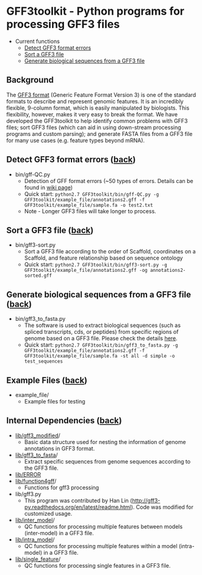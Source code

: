 # GFF3toolkit - Python programs for processing GFF3 files
* Current functions
    - [Detect GFF3 format errors](#detect-gff3-format-errors-back)
    - [Sort a GFF3 file](#sort-a-gff3-file-back)
    - [Generate biological sequences from a GFF3 file](#generate-biological-sequences-from-a-gff3-file-back)

## Background

The [GFF3 format](https://github.com/The-Sequence-Ontology/Specifications/blob/master/gff3.md) (Generic Feature Format Version 3) is one of the standard formats to describe and represent genomic features. It is an incredibly flexible, 9-column format, which is easily manipulated by biologists. This flexibility, however, makes it very easy to break the format. We have developed the GFF3toolkit to help identify common problems with GFF3 files; sort GFF3 files (which can aid in using down-stream processing programs and custom parsing); and generate FASTA files from a GFF3 file for many use cases (e.g. feature types beyond mRNA).

## Detect GFF3 format errors ([back](https://github.com/NAL-i5K/GFF3toolkit#gff3toolkit---python-programs-for-processing-gff3-files))

* bin/gff-QC.py 
    - Detection of GFF format errors (~50 types of errors. Details can be found in [wiki page](https://github.com/NAL-i5K/I5KNAL_OGS/wiki/QC-phase))
    - Quick start:
        `python2.7 GFF3toolkit/bin/gff-QC.py -g GFF3toolkit/example_file/annotations2.gff -f GFF3toolkit/example_file/sample.fa -o test2.txt`
    - Note - Longer GFF3 files will take longer to process.

## Sort a GFF3 file ([back](https://github.com/NAL-i5K/GFF3toolkit#gff3toolkit---python-programs-for-processing-gff3-files))

* bin/gff3-sort.py
    - Sort a GFF3 file according to the order of Scaffold, coordinates on a Scaffold, and feature relationship based on sequence ontology
    - Quick start:
        `python2.7 GFF3toolkit/bin/gff3-sort.py -g GFF3toolkit/example_file/annotations2.gff -og annotations2-sorted.gff`

## Generate biological sequences from a GFF3 file ([back](https://github.com/NAL-i5K/GFF3toolkit#gff3toolkit---python-programs-for-processing-gff3-files))

* bin/gff3_to_fasta.py
    - The software is used to extract biological sequences (such as spliced transcripts, cds, or peptides) from specific regions of genome based on a GFF3 file. Please check the details [here](https://github.com/NAL-i5K/GFF3toolkit/tree/master/lib/gff3_to_fasta).
    - Quick start:
        `python2.7 GFF3toolkit/bin/gff3_to_fasta.py -g GFF3toolkit/example_file/annotations2.gff -f GFF3toolkit/example_file/sample.fa -st all -d simple -o test_sequences`

## Example Files ([back](https://github.com/NAL-i5K/GFF3toolkit#gff3toolkit---python-programs-for-processing-gff3-files))

* example_file/
    - Example files for testing

## Internal Dependencies ([back](https://github.com/NAL-i5K/GFF3toolkit#gff3toolkit---python-programs-for-processing-gff3-files))
* [lib/gff3_modified](lib/gff3_modified)/
    - Basic data structure used for nesting the information of genome annotations in GFF3 format.
* [lib/gff3_to_fasta](lib/gff3_to_fasta)/
    - Extract specific sequences from genome sequences according to the GFF3 file.
* [lib/ERROR](lib/ERROR)
* [lib/function4gff](lib/function4gff)/
    - Functions for gff3 processing
* lib/gff3.py
    - This program was contributed by Han Lin (http://gff3-py.readthedocs.org/en/latest/readme.html). Code was modified for customized usage.
* [lib/inter_model](lib/inter_model)/
    - QC functions for processing multiple features between models (inter-model) in a GFF3 file.
* [lib/intra_model](lib/intra_model)/
    - QC functions for processing multiple features within a model (intra-model) in a GFF3 file.
* [lib/single_feature](lib/single_feature)/
    - QC functions for processing single features in a GFF3 file.